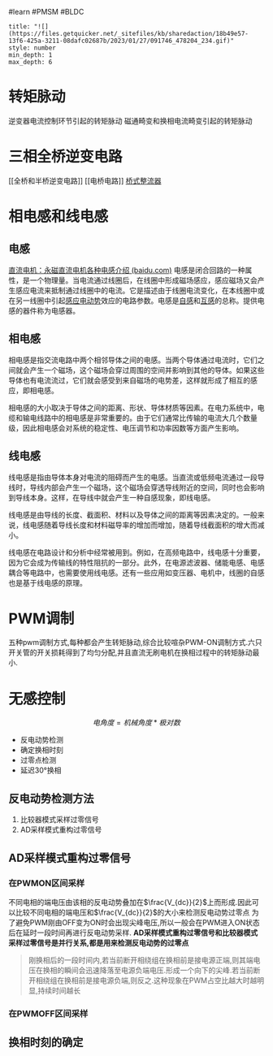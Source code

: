 #learn #PMSM #BLDC 
```toc
title: "![](https://files.getquicker.net/_sitefiles/kb/sharedaction/18b49e57-13f6-425a-3211-08dafc02687b/2023/01/27/091746_478204_234.gif)"
style: number
min_depth: 1
max_depth: 6
```

# 转矩脉动
逆变器电流控制环节引起的转矩脉动
 磁通畸变和换相电流畸变引起的转矩脉动
# 三相全桥逆变电路
[[全桥和半桥逆变电路]]
[[电桥电路]]
[桥式整流器](桥式整流器.md)
# 相电感和线电感
## 电感
[直流电机：永磁直流电机各种电感介绍 (baidu.com)](https://baijiahao.baidu.com/s?id=1664821225405136206&wfr=spider&for=pc)
电感是闭合回路的一种属性，是一个物理量。当电流通过线圈后，在线圈中形成磁场感应，感应磁场又会产生感应电流来抵制通过线圈中的电流。它是描述由于线圈电流变化，在本线圈中或在另一线圈中引起[感应电动势](https://baike.baidu.com/item/%E6%84%9F%E5%BA%94%E7%94%B5%E5%8A%A8%E5%8A%BF/9499837?fromModule=lemma_inlink)效应的电路参数。电感是[自感](https://baike.baidu.com/item/%E8%87%AA%E6%84%9F/1016803?fromModule=lemma_inlink)和[互感](https://baike.baidu.com/item/%E4%BA%92%E6%84%9F/1016820?fromModule=lemma_inlink)的总称。提供电感的器件称为电感器。
## 相电感
相电感是指交流电路中两个相邻导体之间的电感。当两个导体通过电流时，它们之间就会产生一个磁场，这个磁场会穿过周围的空间并影响到其他的导体。如果这些导体也有电流流过，它们就会感受到来自磁场的电势差，这样就形成了相互的感应，即相电感。

相电感的大小取决于导体之间的距离、形状、导体材质等因素。在电力系统中，电缆和输电线路中的相电感是非常重要的。由于它们通常比传输的电流大几个数量级，因此相电感会对系统的稳定性、电压调节和功率因数等方面产生影响。
## 线电感
线电感是指由导体本身对电流的阻碍而产生的电感。当直流或低频电流通过一段导线时，导线内部会产生一个磁场，这个磁场会穿透导线附近的空间，同时也会影响到导线本身。这样，在导线中就会产生一种自感现象，即线电感。

线电感是由导线的长度、截面积、材料以及导体之间的距离等因素决定的。一般来说，线电感随着导线长度和材料磁导率的增加而增加，随着导线截面积的增大而减小。

线电感在电路设计和分析中经常被用到。例如，在高频电路中，线电感十分重要，因为它会成为传输线的特性阻抗的一部分。此外，在电源滤波器、储能电感、电感耦合等电路中，也需要使用线电感。还有一些应用如变压器、电机中，线圈的自感也是基于线电感的原理。
# PWM调制
五种pwm调制方式,每种都会产生转矩脉动,综合比较喧杂PWM-ON调制方式.六只开关管的开关损耗得到了均匀分配,并且直流无刷电机在换相过程中的转矩脉动最小.
# 无感控制
$$
电角度=机械角度*极对数
$$
+ 反电动势检测
+ 确定换相时刻
+ 过零点检测
+ 延迟30°换相
## 反电动势检测方法
1. 比较器模式采样过零信号 
2. AD采样模式重构过零信号
## AD采样模式重构过零信号
### 在PWMON区间采样
不同电相的端电压由该相的反电动势叠加在$\frac{V_{dc}}{2}$上而形成.因此可以比较不同电相的端电压和$\frac{V_{dc}}{2}$的大小来检测反电动势过零点
为了避免PWM刚由OFF变为ON时会出现尖峰电压,所以一般会在PWM进入ON状态后在延时一段时间再进行反电动势采样.
**AD采样模式重构过零信号和比较器模式采样过零信号是并行关系,都是用来检测反电动势的过零点**
>刚换相后的一段时间内,若当前断开相绕组在换相前是接电源正端,则其端电压在换相的瞬间会迅速降落至电源负端电压.形成一个向下的尖峰.若当前断开相绕组在换相前是接电源负端,则反之.这种现象在PWM占空比越大时越明显,持续时间越长

### 在PWMOFF区间采样
## 换相时刻的确定


